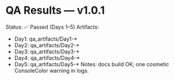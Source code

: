 # QA Results — v1.0.1
Status: ✅ Passed (Days 1–5)
Artifacts:
- Day1: qa_artifacts/Day1-*
- Day2: qa_artifacts/Day2-*
- Day3: qa_artifacts/Day3-*
- Day4: qa_artifacts/Day4-*
- Day5: qa_artifacts/Day5-*
Notes: docs build OK; one cosmetic ConsoleColor warning in logs.